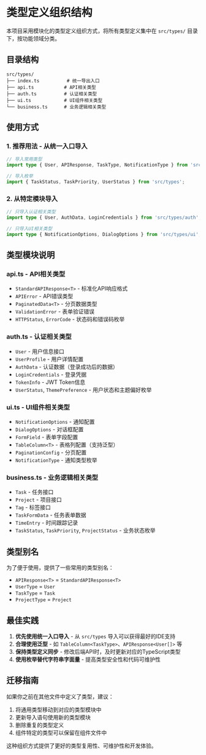 # 类型定义组织结构

本项目采用模块化的类型定义组织方式，将所有类型定义集中在 `src/types/` 目录下，按功能领域分类。

## 目录结构

```
src/types/
├── index.ts          # 统一导出入口
├── api.ts           # API相关类型
├── auth.ts          # 认证相关类型
├── ui.ts            # UI组件相关类型
└── business.ts      # 业务逻辑相关类型
```

## 使用方式

### 1. 推荐用法 - 从统一入口导入

```typescript
// 导入常用类型
import type { User, APIResponse, TaskType, NotificationType } from 'src/types';

// 导入枚举
import { TaskStatus, TaskPriority, UserStatus } from 'src/types';
```

### 2. 从特定模块导入

```typescript
// 只导入认证相关类型
import type { User, AuthData, LoginCredentials } from 'src/types/auth';

// 只导入UI相关类型
import type { NotificationOptions, DialogOptions } from 'src/types/ui';
```

## 类型模块说明

### api.ts - API相关类型

- `StandardAPIResponse<T>` - 标准化API响应格式
- `APIError` - API错误类型
- `PaginatedData<T>` - 分页数据类型
- `ValidationError` - 表单验证错误
- `HTTPStatus`, `ErrorCode` - 状态码和错误码枚举

### auth.ts - 认证相关类型

- `User` - 用户信息接口
- `UserProfile` - 用户详情配置
- `AuthData` - 认证数据（登录成功后的数据）
- `LoginCredentials` - 登录凭据
- `TokenInfo` - JWT Token信息
- `UserStatus`, `ThemePreference` - 用户状态和主题偏好枚举

### ui.ts - UI组件相关类型

- `NotificationOptions` - 通知配置
- `DialogOptions` - 对话框配置
- `FormField` - 表单字段配置
- `TableColumn<T>` - 表格列配置（支持泛型）
- `PaginationConfig` - 分页配置
- `NotificationType` - 通知类型枚举

### business.ts - 业务逻辑相关类型

- `Task` - 任务接口
- `Project` - 项目接口
- `Tag` - 标签接口
- `TaskFormData` - 任务表单数据
- `TimeEntry` - 时间跟踪记录
- `TaskStatus`, `TaskPriority`, `ProjectStatus` - 业务状态枚举

## 类型别名

为了便于使用，提供了一些常用的类型别名：

- `APIResponse<T>` = `StandardAPIResponse<T>`
- `UserType` = `User`
- `TaskType` = `Task`
- `ProjectType` = `Project`

## 最佳实践

1. **优先使用统一入口导入** - 从 `src/types` 导入可以获得最好的IDE支持
2. **合理使用泛型** - 如 `TableColumn<TaskType>`、`APIResponse<User[]>` 等
3. **保持类型定义同步** - 修改后端API时，及时更新对应的TypeScript类型
4. **使用枚举替代字符串字面量** - 提高类型安全性和代码可维护性

## 迁移指南

如果你之前在其他文件中定义了类型，建议：

1. 将通用类型移动到对应的类型模块中
2. 更新导入语句使用新的类型模块
3. 删除重复的类型定义
4. 组件特定的类型可以保留在组件文件中

这种组织方式提供了更好的类型复用性、可维护性和开发体验。
